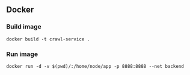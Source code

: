 ## Docker
### Build image
`docker build -t crawl-service .`

### Run image
`docker run -d -v $(pwd)/:/home/node/app -p 8888:8888 --net backend`